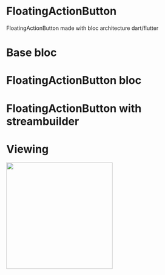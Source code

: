 # FloatingActionButton
FloatingActionButton made with bloc architecture dart/flutter
# Base bloc
# FloatingActionButton bloc
# FloatingActionButton with streambuilder
# Viewing
<img src="https://user-images.githubusercontent.com/69945589/114279597-52792480-99ea-11eb-9f07-6642c006d1c9.gif" width="280"/>
 
  

